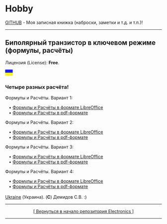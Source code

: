 # Hobby
[GITHUB](https://github.com) - Моя записная книжка (наброски, заметки и т.д. и т.п.)!

<hr>

## Биполярный транзистор в ключевом режиме (формулы, расчёты)

Лицензия (License): **Free**.

![](https://github.com/drilnet/electronics/blob/master/UA.png)

### Четыре разных расчёта!

Формулы и Расчёты. Вариант 1:

&nbsp;&nbsp;&nbsp;&bull; [Формулы и Расчёты в формате LibreOffice](https://github.com/drilnet/electronics/blob/master/Bipolar%20transistor%20in%20key%20mode/Calculations%201%20(draft).odt "Формулы и Расчёты. Вариант 1")
<br>
&nbsp;&nbsp;&nbsp;&bull; [Формулы и Расчёты в pdf-формате](https://github.com/drilnet/electronics/blob/master/Bipolar%20transistor%20in%20key%20mode/Calculations%201%20(draft).pdf "Формулы и Расчёты. Вариант 1")

Формулы и Расчёты. Вариант 2:

&nbsp;&nbsp;&nbsp;&bull; [Формулы и Расчёты в формате LibreOffice](https://github.com/drilnet/electronics/blob/master/Bipolar%20transistor%20in%20key%20mode/Calculations%202%20(draft).odt "Формулы и Расчёты. Вариант 2")
<br>
&nbsp;&nbsp;&nbsp;&bull; [Формулы и Расчёты в pdf-формате](https://github.com/drilnet/electronics/blob/master/Bipolar%20transistor%20in%20key%20mode/Calculations%202%20(draft).pdf "Формулы и Расчёты. Вариант 2")

Формулы и Расчёты. Вариант 3:

&nbsp;&nbsp;&nbsp;&bull; [Формулы и Расчёты в формате LibreOffice](https://github.com/drilnet/electronics/blob/master/Bipolar%20transistor%20in%20key%20mode/Calculations%203%20(draft).%20Transistor%20%26%20Svetodiod.odt "Формулы и Расчёты. Вариант 3")
<br>
&nbsp;&nbsp;&nbsp;&bull; [Формулы и Расчёты в pdf-формате](https://github.com/drilnet/electronics/blob/master/Bipolar%20transistor%20in%20key%20mode/Calculations%203%20(draft).%20Transistor%20%26%20Svetodiod.pdf "Формулы и Расчёты. Вариант 3")

Формулы и Расчёты. Вариант 4:

&nbsp;&nbsp;&nbsp;&bull; [Формулы и Расчёты в формате LibreOffice](https://github.com/drilnet/electronics/blob/master/Bipolar%20transistor%20in%20key%20mode/Calculations%204%20(draft).%20Transistor%20%26%20Svetodiod.odt "Формулы и Расчёты. Вариант 4")
<br>
&nbsp;&nbsp;&nbsp;&bull; [Формулы и Расчёты в pdf-формате](https://github.com/drilnet/electronics/blob/master/Bipolar%20transistor%20in%20key%20mode/Calculations%204%20(draft).%20Transistor%20%26%20Svetodiod.pdf "Формулы и Расчёты. Вариант 4")
<br>
<br>
[Ukraine](https://en.wikipedia.org/wiki/Ukraine) (Украина). (**C**) Демидов С.В. :)


<hr>

<div align="center">
<a href="https://github.com/drilnet/electronics">
[ Вернуться в начало репозитория Electronics ]
</a>
</div>

<hr>
